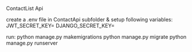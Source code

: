 ContactList Api

create a .env file in ContactApi subfolder & setup following variables:
JWT_SECRET_KEY=
DJANGO_SECRET_KEY=

run:
python manage.py makemigrations
python manage.py migrate
python manage.py runserver